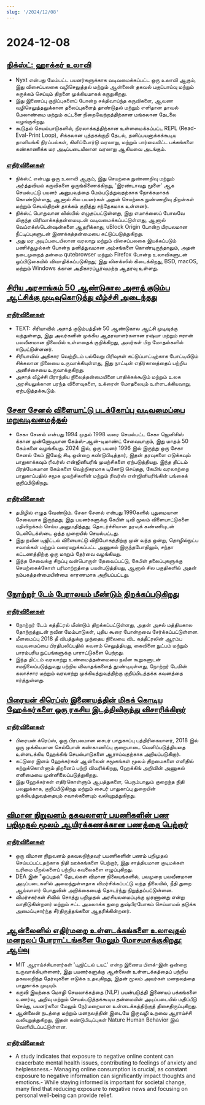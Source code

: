 ```yaml
---
slug: '/2024/12/08'
---
```


# 2024-12-08

## [நிக்ஸ்ட்: ஹாக்கர் உலாவி](https://nyxt.atlas.engineer/)

- Nyxt என்பது மேம்பட்ட பயனர்களுக்காக வடிவமைக்கப்பட்ட ஒரு உலாவி ஆகும், இது விசைப்பலகை வழிசெலுத்தல் மற்றும் ஆன்லைன் தகவல் பகுப்பாய்வு மற்றும் சுருக்கம் செய்யும் திறனை முக்கியமாகக் கருதுகிறது.
- இது இணைப்பு குறிப்புகளைப் போன்ற சக்திவாய்ந்த கருவிகளை, ஆவண வழிசெலுத்தலுக்கான தலைப்புகளைத் தாண்டுதல் மற்றும் எளிதான தாவல் மேலாண்மை மற்றும் கட்டளை நிறைவேற்றத்திற்கான மங்கலான தேடலை வழங்குகிறது.
- கூடுதல் செயல்பாடுகளில், நிரலாக்கத்திற்கான உள்ளமைக்கப்பட்ட REPL (Read-Eval-Print Loop), சிக்கலான புத்தகக்குறி தேடல், தனிப்பயனாக்கக்கூடிய தானியங்கி நிரப்பல்கள், கிளிப்போர்டு வரலாறு, மற்றும் பார்வையிட்ட பக்கங்களை கண்காணிக்க மர அடிப்படையிலான வரலாறு ஆகியவை அடங்கும்.

### [எதிர்வினைகள்](https://news.ycombinator.com/item?id=42354691)

- நிக்ஸ்ட் என்பது ஒரு உலாவி ஆகும், இது செயற்கை நுண்ணறிவு மற்றும் அர்த்தவியல் கருவிகளை ஒருங்கிணைக்கிறது, 'இரண்டாவது மூளை' ஆக செயல்பட்டு பயனர் அனுபவத்தை மேம்படுத்துவதற்காக நோக்கமாகக் கொண்டுள்ளது, ஆனால் சில பயனர்கள் அதன் செயற்கை நுண்ணறிவு திறன்கள் மற்றும் செயல்திறன் தாக்கம் குறித்து சந்தேகமாக உள்ளனர்.
- நிக்ஸ்ட் பொதுவான லிஸ்பில் எழுதப்பட்டுள்ளது, இது எமாக்ஸைப் போலவே மிகுந்த விரிவாக்கத்தன்மையுடன் வடிவமைக்கப்பட்டுள்ளது, ஆனால் வெப்எக்ஸ்டென்ஷன்களை ஆதரிக்காது, uBlock Origin போன்ற பிரபலமான நீட்டிப்புகளுடன் இணக்கத்தன்மையை கட்டுப்படுத்துகிறது.
- அது மர அடிப்படையிலான வரலாறு மற்றும் விசைப்பலகை இயக்கப்படும் பணிச்சூழல்கள் போன்ற தனித்துவமான அம்சங்களை கொண்டிருந்தாலும், அதன் நடைமுறைத் தன்மை qutebrowser மற்றும் Firefox போன்ற உலாவிகளுடன் ஒப்பிடுகையில் விவாதிக்கப்படுகிறது; இது லினக்ஸில் கிடைக்கிறது, BSD, macOS, மற்றும் Windows க்கான அதிகாரப்பூர்வமற்ற ஆதரவு உள்ளது.

## [சிரிய அரசாங்கம் 50 ஆண்டுகால அசாத் குடும்ப ஆட்சிக்கு முடிவுகொடுத்து வீழ்ச்சி அடைந்தது](https://apnews.com/article/syria-assad-sweida-daraa-homs-hts-qatar-7f65823bbf0a7bd331109e8dff419430)

### [எதிர்வினைகள்](https://news.ycombinator.com/item?id=42355364)

- TEXT: சிரியாவில் அசாத் குடும்பத்தின் 50 ஆண்டுகால ஆட்சி முடிவுக்கு வந்துள்ளது, இது அவர்களின் முக்கிய ஆதரவாளர்களான ரஷ்யா மற்றும் ஈரான் பலவீனமான நிலையில் உள்ளதைக் குறிக்கிறது, அவர்கள் பிற மோதல்களில் ஈடுபட்டுள்ளனர்.
- சிரியாவில் அதிகார வெற்றிடம் பல்வேறு பிரிவுகள் கட்டுப்பாட்டிற்காக போட்டியிடும் சிக்கலான நிலையை உருவாக்கியுள்ளது, இது நாட்டின் எதிர்காலத்தைப் பற்றிய அனிச்சையை உருவாக்குகிறது.
- அசாத் வீழ்ச்சி பிராந்திய நிலைத்தன்மையினை பாதிக்கக்கூடும் மற்றும் உலக அரசியலுக்கான பரந்த விளைவுகளை, உக்ரைன் மோதலையும் உள்ளடக்கியவாறு, ஏற்படுத்தக்கூடும்.

## [சேகா சேனல் விளையாட்டு படக்கோப்பு வடிவமைப்பை மறுவடிவமைத்தல்](https://www.infochunk.com/schannel/index.html)

- சேகா சேனல் என்பது 1994 முதல் 1998 வரை செயல்பட்ட சேகா ஜெனிசிஸ் க்கான முன்னோடியான கேம்ஸ்-ஆன்-டிமாண்ட் சேவையாகும், இது மாதம் 50 கேம்களை வழங்கியது. 2024 இல், ஒரு பயனர் 1996 இல் இருந்து ஒரு சேகா சேனல் கேம் இமேஜ் சிடி ஒன்றை கண்டுபிடித்தார், இதன் தரவுகளை எடுக்கவும் பாதுகாக்கவும் ரிவர்ஸ் என்ஜினியரிங் முயற்சிகளை ஏற்படுத்தியது. இந்த திட்டம் பிரத்யேகமான கேம்களை வெற்றிகரமாக டிகோடு செய்தது, கேமிங் வரலாற்றை பாதுகாப்பதில் சமூக முயற்சிகளின் மற்றும் ரிவர்ஸ் என்ஜினியரிங்கின் பங்கைக் குறிப்பிடுகிறது.

### [எதிர்வினைகள்](https://news.ycombinator.com/item?id=42353907)

- தமிழில் எழுத வேண்டும். சேகா சேனல் என்பது 1990களில் புதுமையான சேவையாக இருந்தது, இது பயனர்களுக்கு கேபிள் டிவி மூலம் விளையாட்டுகளை பதிவிறக்கம் செய்ய அனுமதித்தது, தொடர்ச்சியான தரவுக் கண்ணியுடன் டெலிடெக்ஸ்டை ஒத்த முறையில் செயல்பட்டது.
- இது நவீன டிஜிட்டல் விளையாட்டு விநியோகத்திற்கு முன் வந்த ஒன்று, தொழில்நுட்ப சவால்கள் மற்றும் வரையறுக்கப்பட்ட அணுகல் இருந்தபோதிலும், சந்தா கட்டணத்திற்கு ஒரு மாறும் தேர்வை வழங்கியது.
- இந்த சேவைக்கு சிறப்பு வன்பொருள் தேவைப்பட்டு, கேபிள் தலைப்புகளுக்கு செயற்கைக்கோள் பரிமாற்றத்தை பயன்படுத்தியது, ஆனால் சில பகுதிகளில் அதன் நம்பகத்தன்மையின்மை காரணமாக அறியப்பட்டது.

## [நோற்றர் டேம் பேராலயம் மீண்டும் திறக்கப்படுகிறது](https://apnews.com/article/notre-dame-paris-latest-e50813cf016f08607c20ab115bc4b153)

### [எதிர்வினைகள்](https://news.ycombinator.com/item?id=42353215)

- நோற்றர் டேம் கத்தீட்ரல் மீண்டும் திறக்கப்பட்டுள்ளது, அதன் அசல் மத்தியகால தோற்றத்துடன் நவீன மேம்பாடுகள், புதிய கூரை போன்றவை சேர்க்கப்பட்டுள்ளன.
- மீளமைப்பு 2018 தீ விபத்துக்கு முந்தைய நிலையை விட கத்தீட்ரலின் ஆரம்ப வடிவமைப்பை பிரதிபலிப்பதில் கவனம் செலுத்தியது, கைவினை நுட்பம் மற்றும் பாரம்பரிய நுட்பங்களுக்கு பாராட்டுகளை பெற்றது.
- இந்த திட்டம் வரலாற்று உண்மைத்தன்மையை நவீன கூறுகளுடன் சமநிலைப்படுத்துவது பற்றிய விவாதங்களைத் தூண்டியுள்ளது, நோற்றர் டேமின் கலாச்சார மற்றும் வரலாற்று முக்கியத்துவத்திற்கு குறிப்பிடத்தக்க கவனத்தை ஈர்த்துள்ளது.

## [பிரையன் கிரெப்ஸ் இணையத்தின் மிகக் கொடிய ஹேக்கர்களை ஒரு ரகசிய இடத்திலிருந்து விசாரிக்கிறார்](https://www.wsj.com/tech/cybersecurity/hacking-brian-krebs-snowflake-waifu-49b87fce)

### [எதிர்வினைகள்](https://news.ycombinator.com/item?id=42354602)

- பிரையன் க்ரெப்ஸ், ஒரு பிரபலமான சைபர் பாதுகாப்பு பத்திரிகையாளர், 2018 இல் ஒரு முக்கியமான செல்போன் கண்காணிப்பு குறைபாடை வெளிப்படுத்தியதை உள்ளடக்கிய ஹேக்கிங் செயல்பாடுகளை ஆராய்வதற்காக அறியப்படுகிறார்.
- கட்டுரை இளம் ஹேக்கர்கள் ஆன்லைன் சமூகங்கள் மூலம் திறமைகளை எளிதில் கற்றுக்கொள்ளும் திறனைப் பற்றி விவரிக்கிறது, ஹேக்கிங் அறிவின் அணுகல் எளிமையை முன்னிலைப்படுத்துகிறது.
- இது ஹேக்கர்கள் எதிர்கொள்ளும் ஆபத்துகளை, பெரும்பாலும் குறைந்த நிதி பலனுக்காக, குறிப்பிடுகிறது மற்றும் சைபர் பாதுகாப்பு துறையின் முக்கியத்துவத்தையும் சவால்களையும் வலியுறுத்துகிறது.

## [விமான நிறுவனம் தகவலாளர் பயணிகளின் பண பறிமுதல் மூலம் ஆயிரக்கணக்கான பணத்தை பெற்றார்](https://www.atlantanewsfirst.com/2024/12/03/airline-informant-received-thousands-passenger-cash-seizures/)

### [எதிர்வினைகள்](https://news.ycombinator.com/item?id=42354580)

- ஒரு விமான நிறுவனம் தகவலறிந்தவர் பயணிகளின் பணம் பறிமுதல் செய்யப்பட்டதற்காக நிதி ஊக்கங்களை பெற்றார், இது சாத்தியமான குடிமக்கள் உரிமை மீறல்களைப் பற்றிய கவலைகளை எழுப்புகிறது.
- DEA இன் "ஒப்புதல்" தேடல்கள் விமான நிலையங்களில், பலமுறை பலவீனமான அடிப்படைகளில் அமைந்துள்ளதாக விமர்சிக்கப்பட்டு வந்த நிலையில், நீதி துறை ஆய்வாளர் பொதுவின் அறிக்கையைத் தொடர்ந்து நிறுத்தப்பட்டுள்ளன.
- விமர்சகர்கள் சிவில் சொத்து பறிமுதல் அரசியலமைப்புக்கு முரணானது என்று வாதிடுகின்றனர் மற்றும் சட்ட அமலாக்க துறை துஷ்பிரயோகம் செய்யாமல் தடுக்க அமைப்புசார்ந்த சீர்திருத்தங்களை ஆதரிக்கின்றனர்.

## [ஆன்லைனில் எதிர்மறை உள்ளடக்கங்களை உலாவுதல் மனநலப் போராட்டங்களை மேலும் மோசமாக்குகிறது: ஆய்வு](https://news.mit.edu/2024/study-browsing-negative-content-online-makes-mental-health-struggles-worse-1205)

- MIT ஆராய்ச்சியாளர்கள் 'டிஜிட்டல் டயட்' என்ற இணைய பிளக்-இன் ஒன்றை உருவாக்கியுள்ளனர், இது பயனர்களுக்கு ஆன்லைன் உள்ளடக்கத்தைப் பற்றிய தகவலறிந்த தேர்வுகளை எடுக்க உதவுகிறது, இதன் மூலம் அவர்கள் மனநலத்தை பாதுகாக்க முடியும்.
- கருவி இயற்கை மொழி செயலாக்கத்தை (NLP) பயன்படுத்தி இணையப் பக்கங்களை உணர்வு, அறிவு மற்றும் செயல்படுத்தக்கூடிய தன்மையின் அடிப்படையில் மதிப்பீடு செய்து, பயனர்களை மேலும் நேர்மறையான உள்ளடக்கத்திற்குத் திசைதிருப்புகிறது.
- ஆன்லைன் நடத்தை மற்றும் மனநலத்தின் இடையே இருவழி உறவை ஆராய்ச்சி வலியுறுத்துகிறது, இதன் கண்டுபிடிப்புகள் Nature Human Behavior இல் வெளியிடப்பட்டுள்ளன.

### [எதிர்வினைகள்](https://news.ycombinator.com/item?id=42353944)

- A study indicates that exposure to negative online content can exacerbate mental health issues, contributing to feelings of anxiety and helplessness.- Managing online consumption is crucial, as constant exposure to negative information can significantly impact thoughts and emotions.- While staying informed is important for societal change, many find that reducing exposure to negative news and focusing on personal well-being can provide relief.

<head>
  <meta property="og:title" content="நிக்ஸ்ட்: ஹாக்கர் உலாவி" />
  <meta property="og:type" content="website" />
  <meta property="og:image" content="https://og.cho.sh/api/og/?title=%E0%AE%A8%E0%AE%BF%E0%AE%95%E0%AF%8D%E0%AE%B8%E0%AF%8D%E0%AE%9F%E0%AF%8D%3A%20%E0%AE%B9%E0%AE%BE%E0%AE%95%E0%AF%8D%E0%AE%95%E0%AE%B0%E0%AF%8D%20%E0%AE%89%E0%AE%B2%E0%AE%BE%E0%AE%B5%E0%AE%BF&subheading=%E0%AE%9E%E0%AE%BE%E0%AE%AF%E0%AE%BF%E0%AE%B1%E0%AF%81%2C%208%20%E0%AE%9F%E0%AE%BF%E0%AE%9A%E0%AE%AE%E0%AF%8D%E0%AE%AA%E0%AE%B0%E0%AF%8D%2C%202024%3A%20%E0%AE%B9%E0%AF%87%E0%AE%95%E0%AF%8D%E0%AE%95%E0%AE%B0%E0%AF%8D%20%E0%AE%9A%E0%AF%86%E0%AE%AF%E0%AF%8D%E0%AE%A4%E0%AE%BF%20%E0%AE%9A%E0%AF%81%E0%AE%B0%E0%AF%81%E0%AE%95%E0%AF%8D%E0%AE%95%E0%AE%AE%E0%AF%8D" />
</head>
